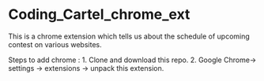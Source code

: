 # Coding_Cartel_chrome_ext
This is a chrome extension which tells us about the schedule of upcoming contest on various websites.

Steps to add chrome : 1. Clone and download this repo.
                      2. Google Chrome-> settings -> extensions -> unpack this extension.
